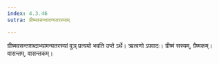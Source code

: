 ```yaml
---
index: 4.3.46
sutra: ग्रीष्मवसन्तादन्यतरस्याम्

---
```

ग्रीष्मवसन्तशब्दाभ्यामन्यतरस्यां वुञ् प्रत्ययो भवति उप्ते ऽर्थे। ऋत्वणो ऽपवादः। ग्रीष्मं सस्यम्, ग्रैष्मकम्। वासन्तम्, वासन्तकम्।